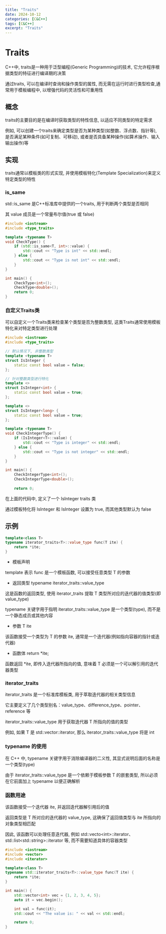 ```yaml
---
title: "Traits"
date: 2024-10-12
categories: [C&C++]
tags: [C&C++]
excerpt: "Traits"
---
```


# Traits

C++中, traits是一种用于泛型编程(Generic Programming)的技术, 它允许程序根据类型的特征进行编译期的决策

通过traits, 可以在编译时查询和操作类型的属性, 而无需在运行时进行类型检查,通常用于模板编程中, 以增强代码的灵活性和可重用性

## 概念

traits的主要目的是在编译时获取类型的特性信息, 以适应不同类型的特定需求

例如, 可以创建一个traits来确定类型是否为某种类型(如整数、浮点数、指针等), 是否满足某种条件(如可复制、可移动), 或者是否具备某种操作(如算术操作、输入输出操作)等

## 实现

traits通常以模板类的形式实现, 并使用模板特化(Template Specialization)来定义特定类型的特性

### is_same

std::is_same 是C++标准库中提供的一个traits, 用于判断两个类型是否相同

其 value 成员是一个常量布尔值(true 或 false)

```c++
#include <iostream>
#include <type_traits>

template <typename T>
void CheckType() {
    if (std::is_same<T, int>::value) {
        std::cout << "Type is int" << std::endl;
    } else {
        std::cout << "Type is not int" << std::endl;
    }
}

int main() {
    CheckType<int>();
    CheckType<double>();
    return 0;
}
```

### 自定义Traits类

可以自定义一个Traits类来检查某个类型是否为整数类型, 这类Traits通常使用模板特化来对特定类型进行处理

```c++
#include <iostream>
#include <type_traits>

// 默认情况下, 非整数类型
template <typename T>
struct IsInteger {
    static const bool value = false;
};

// 针对整数类型进行特化
template <>
struct IsInteger<int> {
    static const bool value = true;
};

template <>
struct IsInteger<long> {
    static const bool value = true;
};

template <typename T>
void CheckIntegerType() {
    if (IsInteger<T>::value) {
        std::cout << "Type is integer" << std::endl;
    } else {
        std::cout << "Type is not integer" << std::endl;
    }
}

int main() {
    CheckIntegerType<int>();
    CheckIntegerType<double>();
    
    return 0;
```

在上面的代码中, 定义了一个 IsInteger traits 类

通过模板特化将 IsInteger<int> 和 IsInteger<long> 设置为 true, 而其他类型默认为 false

## 示例

```c++
template<class T>
typename iterator_traits<T>::value_type func(T ite) {
    return *ite;
}
```

- 模板声明

template<class T> 表示 func 是一个模板函数, 可以接受任意类型 T 的参数

- 返回类型 typename iterator_traits<T>::value_type

这是函数的返回类型, 使用 iterator_traits 提取 T 类型所对应的迭代器的值类型(即 value_type)

typename 关键字用于指明 iterator_traits<T>::value_type 是一个类型(type), 而不是一个静态成员或其他内容

- 参数 T ite

该函数接受一个类型为 T 的参数 ite, 通常是一个迭代器(例如指向容器的指针或迭代器)

- 函数体 return *ite;

函数返回 *ite, 即传入迭代器所指向的值, 意味着 T 必须是一个可以解引用的迭代器类型

### iterator_traits

iterator_traits 是一个标准库模板类, 用于萃取迭代器的相关类型信息

它主要定义了几个类型别名：value_type、difference_type、pointer、reference 等

iterator_traits<T>::value_type 用于获取迭代器 T 所指向的值的类型

例如, 如果 T 是 std::vector<int>::iterator, 那么 iterator_traits<T>::value_type 将是 int

### typename 的使用

在 C++ 中, typename 关键字用于消除编译器的二义性, 其显式说明后面的名称是一个类型(type)

由于 iterator_traits<T>::value_type 是一个依赖于模板参数 T 的嵌套类型, 所以必须在它前面加上 typename 以便正确解析

### 函数用途

该函数接受一个迭代器 ite, 并返回迭代器解引用后的值

返回类型是 T 所对应的迭代器的 value_type, 这确保了返回值类型与 ite 所指向的对象类型相匹配

因此, 该函数可以处理任意迭代器, 例如 std::vecto\<int>::iterator、std::list\<std::string>::iterator 等, 而不需要知道具体的容器类型

```c++
#include <iostream>
#include <vector>
#include <iterator>

template<class T>
typename std::iterator_traits<T>::value_type func(T ite) {
    return *ite;
}

int main() {
    std::vector<int> vec = {1, 2, 3, 4, 5};
    auto it = vec.begin();

    int val = func(it);
    std::cout << "The value is: " << val << std::endl;

    return 0;
}
```


